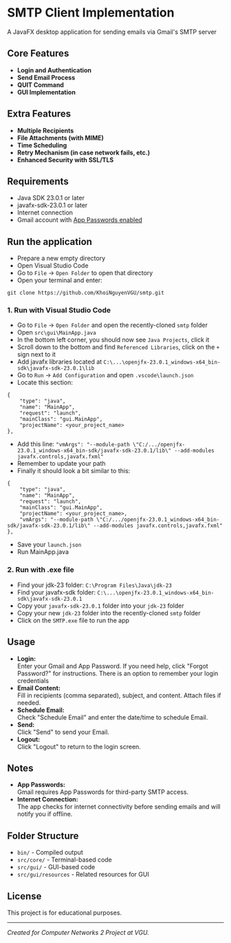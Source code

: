 # SMTP Client Implementation

A JavaFX desktop application for sending emails via Gmail's SMTP server

## Core Features

- **Login and Authentication**
- **Send Email Process**
- **QUIT Command**
- **GUI Implementation**

## Extra Features

- **Multiple Recipients**
- **File Attachments (with MIME)**
- **Time Scheduling**
- **Retry Mechanism (in case network fails, etc.)**
- **Enhanced Security with SSL/TLS**

## Requirements

- Java SDK 23.0.1 or later
- javafx-sdk-23.0.1 or later
- Internet connection
- Gmail account with [App Passwords enabled](https://myaccount.google.com/apppasswords)

## Run the application

- Prepare a new empty directory
- Open Visual Studio Code
- Go to `File` -> `Open Folder` to open that directory
- Open your terminal and enter: 
```
git clone https://github.com/KhoiNguyenVGU/smtp.git
```

### 1. Run with Visual Studio Code
 
- Go to `File` -> `Open Folder` and open the recently-cloned `smtp` folder
- Open `src\gui\MainApp.java`
- In the bottom left corner, you should now see `Java Projects`, click it
- Scroll down to the bottom and find `Referenced Libraries`, click on the `+` sign next to it
- Add javafx libraries located at `C:\...\openjfx-23.0.1_windows-x64_bin-sdk\javafx-sdk-23.0.1\lib`
- Go to `Run` -> `Add Configuration` and open `.vscode\launch.json`
- Locate this section:
```
{
    "type": "java",
    "name": "MainApp",
    "request": "launch",
    "mainClass": "gui.MainApp",
    "projectName": <your_project_name>
},
```
- Add this line:
`"vmArgs": "--module-path \"C:/.../openjfx-23.0.1_windows-x64_bin-sdk/javafx-sdk-23.0.1/lib\" --add-modules javafx.controls,javafx.fxml"`
- Remember to update your path
- Finally it should look a bit similar to this:
```
{
    "type": "java",
    "name": "MainApp",
    "request": "launch",
    "mainClass": "gui.MainApp",
    "projectName": <your_project_name>,
    "vmArgs": "--module-path \"C:/.../openjfx-23.0.1_windows-x64_bin-sdk/javafx-sdk-23.0.1/lib\" --add-modules javafx.controls,javafx.fxml"
},
```
- Save your `launch.json`
- Run MainApp.java

### 2. Run with .exe file
- Find your jdk-23 folder: `C:\Program Files\Java\jdk-23`
- Find your javafx-sdk folder: `C:\...\openjfx-23.0.1_windows-x64_bin-sdk\javafx-sdk-23.0.1`
- Copy your `javafx-sdk-23.0.1` folder into your `jdk-23` folder
- Copy your new `jdk-23` folder into the recently-cloned `smtp` folder
- Click on the `SMTP.exe` file to run the app


## Usage

- **Login:**  
  Enter your Gmail and App Password. If you need help, click "Forgot Password?" for instructions. There is an option to remember your login credentials
- **Email Content:**  
  Fill in recipients (comma separated), subject, and content. Attach files if needed.
- **Schedule Email:**  
  Check "Schedule Email" and enter the date/time to schedule Email.
- **Send:**  
  Click "Send" to send your Email.
- **Logout:**  
  Click "Logout" to return to the login screen.

## Notes

- **App Passwords:**  
  Gmail requires App Passwords for third-party SMTP access.
- **Internet Connection:**  
  The app checks for internet connectivity before sending emails and will notify you if offline.

## Folder Structure

- `bin/` - Compiled output
- `src/core/` - Terminal-based code
- `src/gui/` - GUI-based code
- `src/gui/resources` - Related resources for GUI

## License

This project is for educational purposes.

---

*Created for Computer Networks 2 Project at VGU.*
